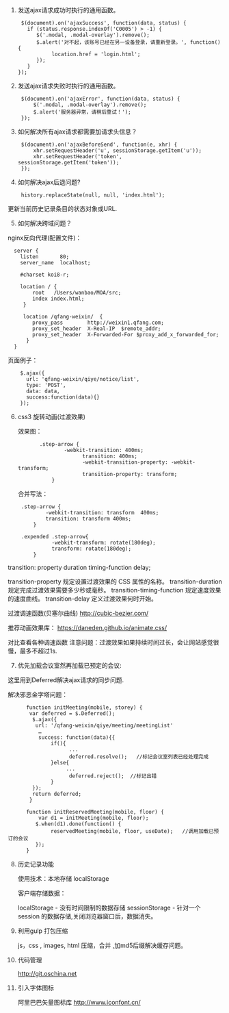 
1. 发送ajax请求成功时执行的通用函数。

        $(document).on('ajaxSuccess', function(data, status) {
          if (status.response.indexOf('C0005') > -1) {
             $('.modal, .modal-overlay').remove();
             $.alert('对不起，该账号已经在另一设备登录，请重新登录。', function() {
                  location.href = 'login.html';
             });
          }
       });

2. 发送ajax请求失败时执行的通用函数。

        $(document).on('ajaxError', function(data, status) {
            $('.modal, .modal-overlay').remove();
            $.alert('服务器异常，请稍后重试！');
        });

3. 如何解决所有ajax请求都需要加请求头信息？

        $(document).on('ajaxBeforeSend', function(e, xhr) {
            xhr.setRequestHeader('u', sessionStorage.getItem('u'));
            xhr.setRequestHeader('token', sessionStorage.getItem('token'));
        });

4. 如何解决ajax后退问题?

        history.replaceState(null, null, 'index.html');

  更新当前历史记录条目的状态对象或URL.

5. 如何解决跨域问题？

  nginx反向代理(配置文件)：

      server {
        listen       80;
        server_name  localhost;

        #charset koi8-r;

        location / {
            root   /Users/wanbao/MOA/src;
            index index.html;
         }

         location /qfang-weixin/  {
            proxy_pass        http://weixin1.qfang.com;
            proxy_set_header  X-Real-IP  $remote_addr;
            proxy_set_header  X-Forwarded-For $proxy_add_x_forwarded_for;
          }
      }

  页面例子：
  
        $.ajax({
          url: 'qfang-weixin/qiye/notice/list',
          type: 'POST',
          data: data,
          success:function(data){}
        });

6. css3 旋转动画(过渡效果)

      效果图：
        
              .step-arrow {
                      -webkit-transition: 400ms;
                            transition: 400ms;
                            -webkit-transition-property: -webkit-transform;
                            transition-property: transform;
                  }

      合并写法：
  
        .step-arrow {
                -webkit-transition: transform  400ms;
                transition: transform 400ms;
            }
            
        .expended .step-arrow{
                  -webkit-transform: rotate(180deg);
                  transform: rotate(180deg);
            }

  transition: property duration timing-function delay;

  transition-property 规定设置过渡效果的 CSS 属性的名称。
  transition-duration 规定完成过渡效果需要多少秒或毫秒。
  transition-timing-function  规定速度效果的速度曲线。
  transition-delay  定义过渡效果何时开始。

  过渡调速函数(贝塞尔曲线)
  http://cubic-bezier.com/

  推荐动画效果库：
  https://daneden.github.io/animate.css/

  对比查看各种调速函数
  注意问题：过渡效果如果持续时间过长，会让网站感觉很慢，最多不超过1s.

 7. 优先加载会议室然再加载已预定的会议:
 
  这里用到Deferred解决ajax请求的同步问题.

  解决邪恶金字塔问题：

          function initMeeting(mobile, storey) {
           var deferred = $.Deferred();
            $.ajax({
             url: '/qfang-weixin/qiye/meeting/meetingList'
              …
              success: function(data){{
                  if(){
                        ...
                        deferred.resolve();   //标记会议室列表已经处理完成
                  }else{
                       ...
                        deferred.reject();  //标记出错
                  }
            });
            return deferred;
           }
      
          function initReservedMeeting(mobile, floor) {
              var d1 = initMeeting(mobile, floor);
             $.when(d1).done(function() {
                  reservedMeeting(mobile, floor, useDate);   //调用加载已预订的会议
             });
          }

8. 历史记录功能

      使用技术：本地存储 localStorage
      
      客户端存储数据：
        
      localStorage - 没有时间限制的数据存储
      sessionStorage - 针对一个 session 的数据存储,关闭浏览器窗口后，数据消失。

9. 利用gulp 打包压缩

      js，css  , images, html 压缩，合并 ,加md5后缀解决缓存问题。

10. 代码管理

      http://git.oschina.net

11. 引入字体图标

      阿里巴巴矢量图标库
      http://www.iconfont.cn/
